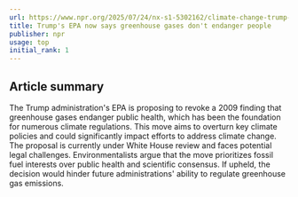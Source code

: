 ```yaml
---
url: https://www.npr.org/2025/07/24/nx-s1-5302162/climate-change-trump-epa
title: Trump's EPA now says greenhouse gases don't endanger people
publisher: npr
usage: top
initial_rank: 1
---
```

## Article summary
The Trump administration's EPA is proposing to revoke a 2009 finding that greenhouse gases endanger public health, which has been the foundation for numerous climate regulations. This move aims to overturn key climate policies and could significantly impact efforts to address climate change. The proposal is currently under White House review and faces potential legal challenges. Environmentalists argue that the move prioritizes fossil fuel interests over public health and scientific consensus. If upheld, the decision would hinder future administrations' ability to regulate greenhouse gas emissions.
